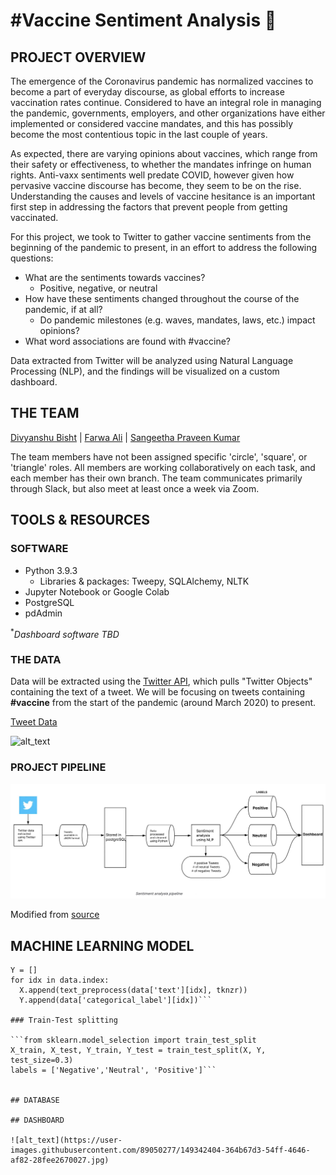 # #Vaccine Sentiment Analysis 💉

## PROJECT OVERVIEW

The emergence of the Coronavirus pandemic has normalized vaccines to become a part of everyday discourse, as global efforts to increase vaccination rates continue. Considered to have an integral role in managing the pandemic, governments, employers, and other organizations have either implemented or considered vaccine mandates, and this has possibly become the most contentious topic in the last couple of years.

As expected, there are varying opinions about vaccines, which range from their safety or effectiveness, to whether the mandates infringe on human rights. Anti-vaxx sentiments well predate COVID, however given how pervasive vaccine discourse has become, they seem to be on the rise. Understanding the causes and levels of vaccine hesitance is an important first step in addressing the factors that prevent people from getting vaccinated.

For this project, we took to Twitter to gather vaccine sentiments from the beginning of the pandemic to present, in an effort to address the following questions:

* What are the sentiments towards vaccines?
  * Positive, negative, or neutral
* How have these sentiments changed throughout the course of the pandemic, if at all?
  * Do pandemic milestones (e.g. waves, mandates, laws, etc.) impact opinions? 
* What word associations are found with #vaccine?

Data extracted from Twitter will be analyzed using Natural Language Processing (NLP), and the findings will be visualized on a custom dashboard.

## THE TEAM

[Divyanshu Bisht](https://github.com/div1085) | [Farwa Ali](https://github.com/farwaali08) | [Sangeetha Praveen Kumar](https://github.com/praveen240881)

The team members have not been assigned specific 'circle', 'square', or 'triangle' roles. All members are working collaboratively on each task, and each member has their own branch. The team communicates primarily through Slack, but also meet at least once a week via Zoom.

## TOOLS & RESOURCES

### SOFTWARE

* Python 3.9.3
  * Libraries & packages: Tweepy, SQLAlchemy, NLTK
* Jupyter Notebook or Google Colab
* PostgreSQL 
* pdAdmin

<sup>*</sup>*Dashboard software TBD*

### THE DATA

Data will be extracted using the [Twitter API](https://developer.twitter.com/en), which pulls "Twitter Objects" containing the text of a tweet. We will be focusing on tweets containing **#vaccine** from the start of the pandemic (around March 2020) to present.

[Tweet Data](https://developer.twitter.com/en/docs/twitter-api/v1/data-dictionary/object-model/tweet)

![alt_text](https://user-images.githubusercontent.com/89050277/149606858-8295d3f2-ab25-45bc-bf8e-df773f423473.jpg)

### PROJECT PIPELINE

![alt_text](https://github.com/Group-5-Final-Project/Final-Project/blob/ee3095e1487ec3f1dd9514745f43cfb4e7e41181/Pipeline.jpg)

Modified from [source](https://www.splunk.com/en_us/blog/it/sentiment-analysis-of-tweets-using-apache-pulsar.html)

## MACHINE LEARNING MODEL

```X = []
Y = []
for idx in data.index:
  X.append(text_preprocess(data['text'][idx], tknzr))
  Y.append(data['categorical_label'][idx])```
  
### Train-Test splitting

```from sklearn.model_selection import train_test_split
X_train, X_test, Y_train, Y_test = train_test_split(X, Y, test_size=0.3)
labels = ['Negative','Neutral', 'Positive']```


## DATABASE

## DASHBOARD

![alt_text](https://user-images.githubusercontent.com/89050277/149342404-364b67d3-54ff-4646-af82-28fee2670027.jpg)




